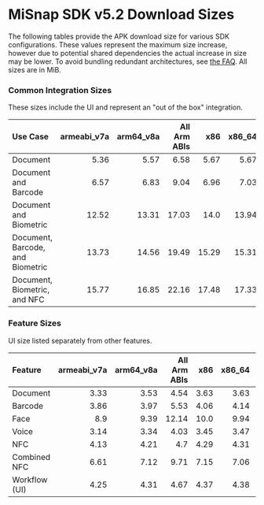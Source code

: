 # MiSnap SDK v5.2 Download Sizes

The following tables provide the APK download size for various SDK configurations. These values represent
the maximum size increase, however due to potential shared dependencies the actual increase in size may
be lower. To avoid bundling redundant architectures, see [the FAQ](../README.md#how-can-i-reduce-the-size-of-the-sdk).
All sizes are in MiB.

### **Common Integration Sizes**
These sizes include the UI and represent an "out of the box" integration.
<!-- USECASE_SIZE_TABLE_START -->
| Use Case                         | armeabi_v7a | arm64_v8a | All Arm ABIs | x86   | x86_64 | All x86 ABIs | All ABIs | 
| :------------------------------- | ----------: | --------: | -----------: | ----: | -----: | -----------: | -------: |
| Document                         | 5.36        | 5.57      | 6.58         | 5.67  | 5.67   | 6.98         | 9.21     | 
| Document and Barcode             | 6.57        | 6.83      | 9.04         | 6.96  | 7.03   | 9.62         | 14.31    | 
| Document and Biometric           | 12.52       | 13.31     | 17.03        | 14.0  | 13.94  | 19.15        | 27.4     | 
| Document, Barcode, and Biometric | 13.73       | 14.56     | 19.49        | 15.29 | 15.31  | 21.79        | 32.48    | 
| Document, Biometric, and NFC     | 15.77       | 16.85     | 22.16        | 17.48 | 17.33  | 24.35        | 36.05    | 
<!-- USECASE_SIZE_TABLE_END -->

### **Feature Sizes**
UI size listed separately from other features.
<!-- SCIENCE_SIZE_TABLE_START -->
| Feature       | armeabi_v7a | arm64_v8a | All Arm ABIs | x86  | x86_64 | All x86 ABIs | All ABIs | 
| :------------ | ----------: | --------: | -----------: | ---: | -----: | -----------: | -------: |
| Document      | 3.33        | 3.53      | 4.54         | 3.63 | 3.63   | 4.94         | 7.17     | 
| Barcode       | 3.86        | 3.97      | 5.53         | 4.06 | 4.14   | 5.89         | 9.12     | 
| Face          | 8.9         | 9.39      | 12.14        | 10.0 | 9.94   | 13.79        | 19.78    | 
| Voice         | 3.14        | 3.34      | 4.03         | 3.45 | 3.47   | 4.46         | 6.04     | 
| NFC           | 4.13        | 4.21      | 4.7          | 4.29 | 4.31   | 4.95         | 6.01     | 
| Combined NFC  | 6.61        | 7.12      | 9.71         | 7.15 | 7.06   | 10.18        | 15.87    | 
| Workflow (UI) | 4.25        | 4.31      | 4.67         | 4.37 | 4.38   | 4.85         | 5.63     | 
<!-- SCIENCE_SIZE_TABLE_END -->
